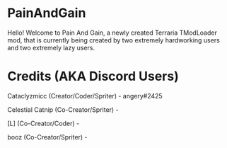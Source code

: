 # PainAndGain
Hello! Welcome to Pain And Gain, a newly created Terraria TModLoader mod, that is
currently being created by two extremely hardworking users and two extremely lazy
users.



# Credits (AKA Discord Users)
Cataclyzmicc (Creator/Coder/Spriter) - angery#2425

Celestial Catnip (Co-Creator/Spriter) - 

[L] (Co-Creator/Coder) - 

booz (Co-Creator/Spriter) - 
